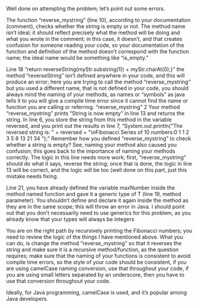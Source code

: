 Well done on attempting the problem; let’s point out some errors.

The function “reverse_mystring” (line 10), according to your documentation (comment), checks whether the string is empty or not. The method name isn’t ideal; it should reflect precisely what the method will be doing and what you wrote in the comment; in this case, it doesn’t, and that creates confusion for someone reading your code, so your documentation of the function and definition of the method doesn’t correspond with the function name; the ideal name would be something like “is_empty.”

Line 18 “return reverseString(myStr.substring(1)) + myStr.charAt(0);}” the method “reverseString” isn’t defined anywhere in your code, and this will produce an error; here you are trying to call the method “reverse_mystring” but you used a different name, that is not defined in your code, you should always mind the naming of your methods, as names or “symbols” as java tells it to you will give a compile time error since it cannot find the name or function you are calling or referring. “reverse_mystring”
2
Your method “reverse_mystring” prints “String is now empty” in line 13 and returns the string. In line 6, you store the string from this method in the variable reversed, and you print out the results in line 7, “System.out.println("The reversed string is: " + reversed + "\nFibonacci Series of 10 numbers:0 1 1 2 3 5 8 13 21 34 ");”
Remember how you defined “reverse_mystring” to check whether a string is empty? See, naming your method also caused you confusion; this goes back to the importance of naming your methods correctly. The logic in this line needs more work; first, “reverse_mystring” should do what it says, reverse the string; once that is done, the logic in line 13 will be correct, and the logic will be too (well done on this part, just this mistake needs fixing. 

Line 21, you have already defined the variable maxNumber inside the method named function and gave it a generic type of T (line 19, method parameter). You shouldn’t define and declare it again inside the method as they are in the same scope; this will throw an error in Java. I should point out that you don’t necessarily need to use generics for this problem, as you already know that your types will always be integers

You are on the right path by recursively printing the Fibonacci numbers; you need to review the logic of the things I have mentioned above.
What you can do, is change the method “reverse_mystring” so that it reverses the string and make sure it is a recursive method/function, as the question requires; make sure that the naming of your functions is consistent to avoid compile time errors, so the style of your code should be consistent, if you are using camelCase naming conversion, use that throughout your code, if you are using small letters separated by an underscore, then you have to use that conversion throughout your code.

Ideally, for Java programming, camelCase is used, and it’s popular among Java developers. 


